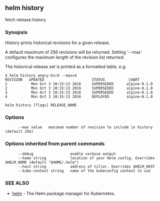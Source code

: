 ## helm history

fetch release history

### Synopsis



History prints historical revisions for a given release.

A default maximum of 256 revisions will be returned. Setting '--max'
configures the maximum length of the revision list returned.

The historical release set is printed as a formatted table, e.g:

    $ helm history angry-bird --max=4
    REVISION   UPDATED                      STATUS           CHART
    1           Mon Oct 3 10:15:13 2016     SUPERSEDED      alpine-0.1.0
    2           Mon Oct 3 10:15:13 2016     SUPERSEDED      alpine-0.1.0
    3           Mon Oct 3 10:15:13 2016     SUPERSEDED      alpine-0.1.0
    4           Mon Oct 3 10:15:13 2016     DEPLOYED        alpine-0.1.0


```
helm history [flags] RELEASE_NAME
```

### Options

```
      --max value   maximum number of revision to include in history (default 256)
```

### Options inherited from parent commands

```
      --debug                 enable verbose output
      --home string           location of your Helm config. Overrides $HELM_HOME (default "$HOME/.helm")
      --host string           address of tiller. Overrides $HELM_HOST
      --kube-context string   name of the kubeconfig context to use
```

### SEE ALSO
* [helm](helm.md)	 - The Helm package manager for Kubernetes.

